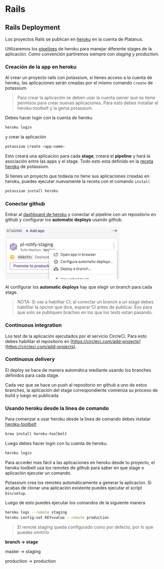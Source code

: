 # Rails

## Rails Deployment

Los proyectos Rails se publican en [heroku](https://dashboard.heroku.com/) en la cuenta de Platanus.

Utilizaremos los [pipelines](https://devcenter.heroku.com/articles/pipelines) de heroku para manejar diferente stages de la aplicación. Como convención partiremos siempre con *staging* y *production*.

### Creación de la app en heroku

Al crear un proyecto rails con potassium, si tienes acceso a la cuenta de heroku,
las aplicaciones serán creadas por el mismo comando `create` de potassium.

> Para crear la aplicación se deben usar la cuenta owner que es tiene permisos para crear nuevas aplicaciones. Para esto debes installar el heroku-toolbelt y la gema potassium.

Debes hacer login con la cuenta de heroku

```bash
heroku login
```

y crear la aplicación

```bash
potassium create <app-name>
```

Esto creará una aplicacion para cada **stage**, creará el **pipeline** y hará la asociación entre las apps y el stage. Todo esto esta definido en la [receta heroku](https://github.com/platanus/potassium/blob/master/lib/potassium/recipes/heroku.rb) de potassium.

Si tienes un proyecto que todavia no tiene sus aplicaciones creadas en heroku,
puedes ejecutar nuevamente la receta con el comando `install`

```bash
potassium install heroku
```

### Conectar github

Entrar al [dashboard de heroku](https://dashboard.heroku.com/) y conectar el pipeline con un repositorio en github y configurar los **automatic deploys** usando github.

<img src='assets/rails-1.png'/>

Al configurar los **automatic deploys** hay que elegir un branch para cada stage.

> NOTA: Si vas a habilitar CI, al conectar un branch a un stage debes habilitar
la opcion que dice, esperar CI antes de publicar. Eso para que solo se publiquen
braches en los que los tests estan pasando.

### Continuous integration

Los test de la aplicación ejecutados por el servicio CircleCi. Para esto debes
habilitar el repositorio en [https://circleci.com/add-projects](https://circleci.com/add-projects).

### Continuous delivery

El deploy se hace de manera automática mediante usando los branches definidos para cada stage.

Cada vez que se hace un push al repositorio en github a uno de estos branches, la aplicación del stage correspondiente comienza su proceso de build y luego es publicada.

### Usando heroku desde la linea de comando

Para comenzar a usar heroku desde la linea de comando debes instalar [heroku-toolbelt](https://toolbelt.heroku.com/)

```bash
brew install heroku-toolbelt
```

Luego debes hacer login con tu cuenta de heroku.

```bash
heroku login
```

Para acceder mas fácil a las aplicaciones en heroku desde tu proyecto, el heroku
toolbelt usa los remotes de github para saber en que stage o aplicación ejecutar
un comando.

Potassium crea los remotes automáticamente a generar la aplicacion. Si acabas de
clonar una aplicación existente puedes ejecutar el script `bin/setup`.

Luego de esto puedes ejecutar los comandos de la siguiente manera

```bash
heroku logs --remote staging
heroku config:set KEY=value --remote production
```

> El remote staging queda configurado como por defecto, por lo que puedes omitirlo.

**branch → stage**

master → staging

production → production


